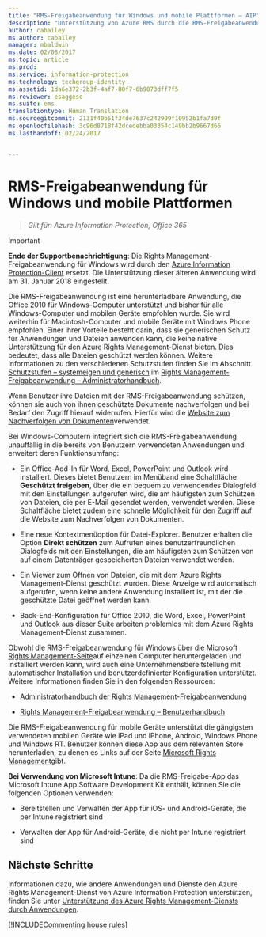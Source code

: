 ```yaml
---
title: "RMS-Freigabeanwendung für Windows und mobile Plattformen – AIP"
description: "Unterstützung von Azure RMS durch die RMS-Freigabeanwendung als eine kostenlose, herunterladbare Anwendung, die für die Unterstützung von Office 2010 erforderlich ist, aber auch für Windows-Computer, Mac-Computer und mobile Geräte empfohlen wird."
author: cabailey
ms.author: cabailey
manager: mbaldwin
ms.date: 02/08/2017
ms.topic: article
ms.prod: 
ms.service: information-protection
ms.technology: techgroup-identity
ms.assetid: 1da6e372-2b3f-4af7-80f7-6b9073dff7f5
ms.reviewer: esaggese
ms.suite: ems
translationtype: Human Translation
ms.sourcegitcommit: 2131f40b51f34de7637c242909f10952b1fa7d9f
ms.openlocfilehash: 3c96d8718f42dcedebba03354c149bb2b9667d66
ms.lasthandoff: 02/24/2017


---
```



# <a name="rms-sharing-application-for-windows-and-mobile-platforms"></a>RMS-Freigabeanwendung für Windows und mobile Plattformen

>*Gilt für: Azure Information Protection, Office 365*

> [!IMPORTANT]
> **Ende der Supportbenachrichtigung**: Die Rights Management-Freigabeanwendung für Windows wird durch den [Azure Information Protection-Client](../rms-client/aip-client.md) ersetzt. Die Unterstützung dieser älteren Anwendung wird am 31. Januar 2018 eingestellt. 
 
Die RMS-Freigabeanwendung ist eine herunterladbare Anwendung, die Office 2010 für Windows-Computer unterstützt und bisher für alle Windows-Computer und mobilen Geräte empfohlen wurde. Sie wird weiterhin für Macintosh-Computer und mobile Geräte mit Windows Phone empfohlen. Einer ihrer Vorteile besteht darin, dass sie generischen Schutz für Anwendungen und Dateien anwenden kann, die keine native Unterstützung für den Azure Rights Management-Dienst bieten. Dies bedeutet, dass alle Dateien geschützt werden können. Weitere Informationen zu den verschiedenen Schutzstufen finden Sie im Abschnitt [Schutzstufen – systemeigen und generisch](../rms-client/sharing-app-admin-guide-technical.md#levels-of-protection--native-and-generic) im [Rights Management-Freigabeanwendung – Administratorhandbuch](../rms-client/sharing-app-admin-guide.md).

Wenn Benutzer ihre Dateien mit der RMS-Freigabeanwendung schützen, können sie auch von ihnen geschützte Dokumente nachverfolgen und bei Bedarf den Zugriff hierauf widerrufen. Hierfür wird die [Website zum Nachverfolgen von Dokumenten](http://go.microsoft.com/fwlink/?LinkId=529562)verwendet.

Bei Windows-Computern integriert sich die RMS-Freigabeanwendung unauffällig in die bereits von Benutzern verwendeten Anwendungen und erweitert deren Funktionsumfang:

-   Ein Office-Add-In für Word, Excel, PowerPoint und Outlook wird installiert. Dieses bietet Benutzern im Menüband eine Schaltfläche **Geschützt freigeben**, über die ein bequem zu verwendendes Dialogfeld mit den Einstellungen aufgerufen wird, die am häufigsten zum Schützen von Dateien, die per E-Mail gesendet werden, verwendet werden. Diese Schaltfläche bietet zudem eine schnelle Möglichkeit für den Zugriff auf die Website zum Nachverfolgen von Dokumenten.

-   Eine neue Kontextmenüoption für Datei-Explorer. Benutzer erhalten die Option **Direkt schützen** zum Aufrufen eines benutzerfreundlichen Dialogfelds mit den Einstellungen, die am häufigsten zum Schützen von auf einem Datenträger gespeicherten Dateien verwendet werden.

-   Ein Viewer zum Öffnen von Dateien, die mit dem Azure Rights Management-Dienst geschützt wurden. Diese Anzeige wird automatisch aufgerufen, wenn keine andere Anwendung installiert ist, mit der die geschützte Datei geöffnet werden kann.

-   Back-End-Konfiguration für Office 2010, die Word, Excel, PowerPoint und Outlook aus dieser Suite arbeiten problemlos mit dem Azure Rights Management-Dienst zusammen.

Obwohl die RMS-Freigabeanwendung für Windows über die [Microsoft Rights Management-Seite](http://go.microsoft.com/fwlink/?LinkId=303970)auf einzelnen Computer heruntergeladen und installiert werden kann, wird auch eine Unternehmensbereitstellung mit automatischer Installation und benutzerdefinierter Konfiguration unterstützt. Weitere Informationen finden Sie in den folgenden Ressourcen:

-   [Administratorhandbuch der Rights Management-Freigabeanwendung](../rms-client/sharing-app-admin-guide.md)

-   [Rights Management-Freigabeanwendung – Benutzerhandbuch](../rms-client/sharing-app-user-guide.md)

Die RMS-Freigabeanwendung für mobile Geräte unterstützt die gängigsten verwendeten mobilen Geräte wie iPad und iPhone, Android, Windows Phone und Windows RT. Benutzer können diese App aus dem relevanten Store herunterladen, zu denen es Links auf der Seite [Microsoft Rights Management](http://go.microsoft.com/fwlink/?LinkId=303970)gibt.

**Bei Verwendung von Microsoft Intune**: Da die RMS-Freigabe-App das Microsoft Intune App Software Development Kit enthält, können Sie die folgenden Optionen verwenden:

-   Bereitstellen und Verwalten der App für iOS- und Android-Geräte, die per Intune registriert sind

-   Verwalten der App für Android-Geräte, die nicht per Intune registriert sind


## <a name="next-steps"></a>Nächste Schritte
Informationen dazu, wie andere Anwendungen und Dienste den Azure Rights Management-Dienst von Azure Information Protection unterstützen, finden Sie unter [Unterstützung des Azure Rights Management-Diensts durch Anwendungen](applications-support.md).

[!INCLUDE[Commenting house rules](../includes/houserules.md)]


